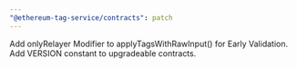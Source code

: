 ```yaml
---
"@ethereum-tag-service/contracts": patch
---
```


Add onlyRelayer Modifier to applyTagsWithRawInput() for Early Validation. Add VERSION constant to upgradeable contracts.
